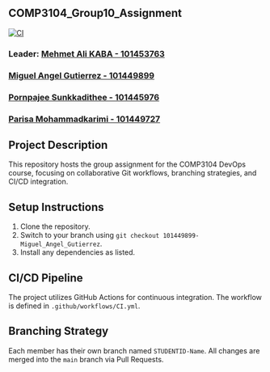 ## COMP3104_Group10_Assignment ##

[![CI](https://github.com/kabamehmetali/COMP3104_Group10_Assignment/actions/workflows/CI.yml/badge.svg)](https://github.com/kabamehmetali/COMP3104_Group10_Assignment/actions/workflows/CI.yml)

### Leader: [Mehmet Ali KABA - 101453763](https://github.com/kabamehmetali) ###
### [Miguel Angel Gutierrez - 101449899](https://github.com/MigueGs) ###
### [Pornpajee Sunkkadithee - 101445976](https://github.com/Sunkkadithee) ###
### [Parisa Mohammadkarimi - 101449727](https://github.com/parisamkarimi) ###

## Project Description
This repository hosts the group assignment for the COMP3104 DevOps course, focusing on collaborative Git workflows, branching strategies, and CI/CD integration.

## Setup Instructions
1. Clone the repository.
2. Switch to your branch using `git checkout 101449899-Miguel_Angel_Gutierrez`.
3. Install any dependencies as listed.

## CI/CD Pipeline
The project utilizes GitHub Actions for continuous integration. The workflow is defined in `.github/workflows/CI.yml`.

## Branching Strategy
Each member has their own branch named `STUDENTID-Name`. All changes are merged into the `main` branch via Pull Requests.

